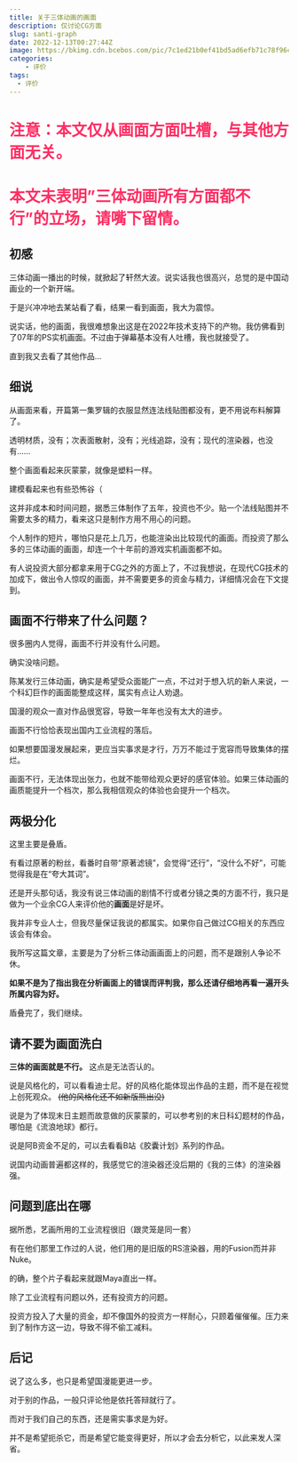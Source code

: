```yaml
---
title: 关于三体动画的画面
description: 仅讨论CG方面
slug: santi-graph
date: 2022-12-13T00:27:44Z
image: https://bkimg.cdn.bcebos.com/pic/7c1ed21b0ef41bd5ad6efb71c78f96cb39dbb7fd97a3?x-bce-process=image/watermark,image_d2F0ZXIvYmFpa2UxODA=,g_7,xp_5,yp_5
categories:
    - 评价
tags:
  - 评价
---
```


<h1 style="color:#ff2e63">注意：本文仅从画面方面吐槽，与其他方面无关。</h1>

<h1 style="color:#ff2e63">本文未表明”三体动画<b>所有方面</b>都不行”的立场，请嘴下留情。</h1>

## 初感

三体动画一播出的时候，就掀起了轩然大波。说实话我也很高兴，总觉的是中国动画业的一个新开端。

于是兴冲冲地去某站看了看，结果一看到画面，我大为震惊。

说实话，他的画面，我很难想象出这是在2022年技术支持下的产物。我仿佛看到了07年的PS实机画面。不过由于弹幕基本没有人吐槽，我也就接受了。

直到我又去看了其他作品...

## 细说

从画面来看，开篇第一集罗辑的衣服显然连法线贴图都没有，更不用说布料解算了。

透明材质，没有；次表面散射，没有；光线追踪，没有；现代的渲染器，也没有……

整个画面看起来灰蒙蒙，就像是塑料一样。

建模看起来也有些恐怖谷（

这并非成本和时间问题，据悉三体制作了五年，投资也不少。贴一个法线贴图并不需要太多的精力，看来这只是制作方用不用心的问题。

个人制作的短片，哪怕只是花上几万，也能渲染出比较现代的画面。而投资了那么多的三体动画的画面，却连一个十年前的游戏实机画面都不如。

有人说投资大部分都拿来用于CG之外的方面上了，不过我想说，在现代CG技术的加成下，做出令人惊叹的画面，并不需要更多的资金与精力，详细情况会在下文提到。

## 画面不行带来了什么问题？

很多圈内人觉得，画面不行并没有什么问题。

确实没啥问题。

陈某发行三体动画，确实是希望受众面能广一点，不过对于想入坑的新人来说，一个科幻巨作的画面能整成这样，属实有点让人劝退。

国漫的观众一直对作品很宽容，导致一年年也没有太大的进步。

画面不行恰恰表现出国内工业流程的落后。

如果想要国漫发展起来，更应当实事求是才行，万万不能过于宽容而导致集体的摆烂。

画面不行，无法体现出张力，也就不能带给观众更好的感官体验。如果三体动画的画质能提升一个档次，那么我相信观众的体验也会提升一个档次。

## 两极分化

这里主要是叠盾。

有看过原著的粉丝，看番时自带“原著滤镜”，会觉得“还行”，“没什么不好”，可能觉得我是在“夸大其词”。

还是开头那句话，我没有说三体动画的剧情不行或者分镜之类的方面不行，我只是做为一个业余CG人来评价他的**画面**是好是坏。

我并非专业人士，但我尽量保证我说的都属实。如果你自己做过CG相关的东西应该会有体会。

我所写这篇文章，主要是为了分析三体动画画面上的问题，而不是跟别人争论不休。

**如果不是为了指出我在分析画面上的错误而评判我，那么还请仔细地再看一遍开头所属内容为好。**

盾叠完了，我们继续。

## 请不要为画面洗白

**三体的画面就是不行。**
这点是无法否认的。

说是风格化的，可以看看迪士尼。好的风格化能体现出作品的主题，而不是在视觉上创死观众。
~~(他的风格化还不如新版熊出没)~~

说是为了体现末日主题而故意做的灰蒙蒙的，可以参考别的末日科幻题材的作品，哪怕是《流浪地球》都行。

说是阿B资金不足的，可以去看看B站《胶囊计划》系列的作品。

说国内动画普遍都这样的，我感觉它的渲染器还没后期的《我的三体》的渲染器强。

## 问题到底出在哪

据所悉，艺画所用的工业流程很旧（跟灵笼是同一套）

有在他们那里工作过的人说，他们用的是旧版的RS渲染器，用的Fusion而并非Nuke。

的确，整个片子看起来就跟Maya直出一样。

除了工业流程有问题以外，还有投资方的问题。

投资方投入了大量的资金，却不像国外的投资方一样耐心，只顾着催催催。压力来到了制作方这一边，导致不得不偷工减料。

## 后记

说了这么多，也只是希望国漫能更进一步。

对于别的作品，一般只评论他是依托答辩就行了。

而对于我们自己的东西，还是需实事求是为好。

并不是希望扼杀它，而是希望它能变得更好，所以才会去分析它，以此来发人深省。
